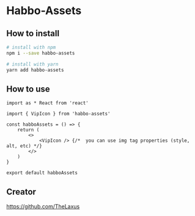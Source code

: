 # Habbo-Assets

## How to install

```bash
# install with npm
npm i --save habbo-assets

# install with yarn
yarn add habbo-assets
```

## How to use

```tsx
import as * React from 'react'

import { VipIcon } from 'habbo-assets'

const habboAssets = () => {
    return (
        <>
            <VipIcon /> {/*  you can use img tag properties (style, alt, etc) */}
        </>
    )
}

export default habboAssets
```

## Creator
https://github.com/TheLaxus